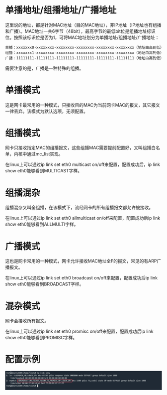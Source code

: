 # 单播地址/组播地址/广播地址

这里说的地址，都是针对MAC地址（目的MAC地址），非IP地址（IP地址也有组播和广播）。MAC地址一共6字节（48bit），最高字节的最低bit位是组播地址标识位。按照该标识位是否为1，可将MAC地址划分为单播地址/组播地址/广播地址：

```bash
单播：xxxxxxx0-xxxxxxxx-xxxxxxxx-xxxxxxxx-xxxxxxxx-xxxxxxxx（地址由高到低）
组播：xxxxxxx1-xxxxxxxx-xxxxxxxx-xxxxxxxx-xxxxxxxx-xxxxxxxx（地址由高到低）
广播：11111111-11111111-11111111-11111111-11111111-11111111（地址由高到低）
```

需要注意的是，广播是一种特殊的组播。

# 单播模式

这是网卡最常用的一种模式，只接收目的MAC为当前网卡MAC的报文，其它报文一律丢弃。该模式为默认选项，无须配置。

# 组播模式

网卡只接收指定MAC的组播报文，这些组播MAC需要提前配置好，又叫组播白名单，内核中通过mc_list实现。

在linux上可以通过ip link set eth0 multicast on/off来配置，配置成功后，ip link show eth0能够看到MULTICAST字样。

# 组播混杂

组播混杂又叫全组播，在该模式下，流经网卡的所有组播报文都允许被接收。

在linux上可以通过ip link set eth0 allmulticast on/off来配置，配置成功后ip link show eth0能够看到ALLMULTI字样。

# 广播模式

这也是网卡常用的一种模式，网卡允许接收MAC地址全F的报文，常见的有ARP广播报文。

在linux上可以通过ip link set eth0 broadcast on/off来配置，配置成功后ip link show eth0能够看到BROADCAST字样。

# 混杂模式

网卡会接收所有报文。

在linux上可以通过ip link set eth0 promisc on/off来配置，配置成功后ip link show eth0能够看到PROMISC字样。

# 配置示例

![](assets/20250317_222424_image.png)
